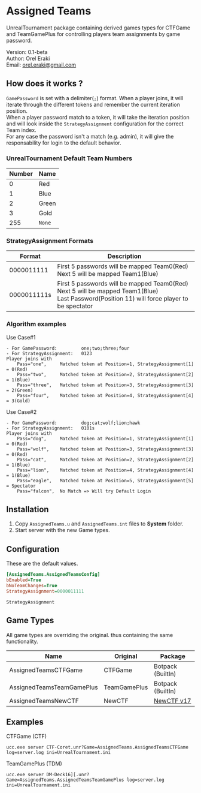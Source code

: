 # Assigned Teams

UnrealTournament package containing derived games types for CTFGame and TeamGamePlus for controlling players team assignments by game password.

Version: 0.1-beta<br>
Author: Orel Eraki<br>
Email: orel.eraki@gmail.com<br>

## How does it works ?
`GamePassword` is set with a delimiter(`;`) format. When a player joins, it will iterate through the different tokens and remember the current iteration position.<br>
When a player password match to a token, it will take the iteration position and will look inside the `StrategyAssignment` configuration for the correct Team index.<br>
For any case the password isn't a match (e.g. admin), it will give the responsability for login to the default behavior.

### UnrealTournament Default Team Numbers
| Number| Name
| ---   | ---
| 0     | Red
| 1     | Blue
| 2     | Green
| 3     | Gold
| 255   | `None`

### StrategyAssignment Formats
| Format     | Description |
| ------  | ------ |
| 0000011111    | First 5 passwords will be mapped Team0(Red)<br>Next 5 will be mapped Team1(Blue)
| 0000011111s   | First 5 passwords will be mapped Team0(Red)<br>Next 5 will be mapped Team1(Blue)<br>Last Password(Position 11) will force player to be spectator

### Algorithm examples
Use Case#1
```
- For GamePassword:         one;two;three;four
- For StrategyAssignment:   0123
Player joins with
    Pass="one",     Matched token at Position=1, StrategyAssignment[1] = 0(Red)
    Pass="two",     Matched token at Position=2, StrategyAssignment[2] = 1(Blue)
    Pass="three",   Matched token at Position=3, StrategyAssignment[3] = 2(Green)
    Pass="four",    Matched token at Position=4, StrategyAssignment[4] = 3(Gold)
```

Use Case#2
```
- For GamePassword:         dog;cat;wolf;lion;hawk
- For StrategyAssignment:   0101s
Player joins with
    Pass="dog",     Matched token at Position=1, StrategyAssignment[1] = 0(Red)
    Pass="wolf",    Matched token at Position=3, StrategyAssignment[3] = 0(Red)
    Pass="cat",     Matched token at Position=2, StrategyAssignment[2] = 1(Blue)
    Pass="lion",    Matched token at Position=4, StrategyAssignment[4] = 1(Blue)
    Pass="eagle",   Matched token at Position=5, StrategyAssignment[5] = Spectator
    Pass="falcon",  No Match => Will try Default Login
```

## Installation
1. Copy `AssignedTeams.u` and `AssignedTeams.int` files to **System** folder.
2. Start server with the new Game types.

## Configuration
These are the default values.
```ini
[AssignedTeams.AssignedTeamsConfig]
bEnabled=True
bNoTeamChanges=True
StrategyAssignment=0000011111
```

`StrategyAssignment`

## Game Types
All game types are overriding the original. thus containing the same functionality.

| Name                          | Original      | Package
| -----------                   | -----------   | -----------
| AssignedTeamsCTFGame          | CTFGame       | Botpack (BuiltIn)
| AssignedTeamsTeamGamePlus     | TeamGamePlus  | Botpack (BuiltIn)
| AssignedTeamsNewCTF           | NewCTF        | [NewCTF v17](https://github.com/Deaod/NewCTF/releases/tag/v17)

## Examples

CTFGame (CTF)
```console
ucc.exe server CTF-Coret.unr?Game=AssignedTeams.AssignedTeamsCTFGame log=server.log ini=UnrealTournament.ini
```

TeamGamePlus (TDM)
```console
ucc.exe server DM-Deck16][.unr?Game=AssignedTeams.AssignedTeamsTeamGamePlus log=server.log ini=UnrealTournament.ini
```